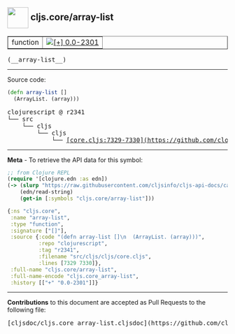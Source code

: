 ## <img width="48px" valign="middle" src="http://i.imgur.com/Hi20huC.png"> cljs.core/array-list

 <table border="1">
<tr>

<td>function</td>
<td><a href="https://github.com/cljsinfo/cljs-api-docs/tree/0.0-2301"><img valign="middle" alt="[+] 0.0-2301" src="https://img.shields.io/badge/+-0.0--2301-lightgrey.svg"></a> </td>
</tr>
</table>

 <samp>
(__array-list__)<br>
</samp>

---





Source code:

```clj
(defn array-list []
  (ArrayList. (array)))
```

 <pre>
clojurescript @ r2341
└── src
    └── cljs
        └── cljs
            └── <ins>[core.cljs:7329-7330](https://github.com/clojure/clojurescript/blob/r2341/src/cljs/cljs/core.cljs#L7329-L7330)</ins>
</pre>


---

__Meta__ - To retrieve the API data for this symbol:

```clj
;; from Clojure REPL
(require '[clojure.edn :as edn])
(-> (slurp "https://raw.githubusercontent.com/cljsinfo/cljs-api-docs/catalog/cljs-api.edn")
    (edn/read-string)
    (get-in [:symbols "cljs.core/array-list"]))
```

```clj
{:ns "cljs.core",
 :name "array-list",
 :type "function",
 :signature ["[]"],
 :source {:code "(defn array-list []\n  (ArrayList. (array)))",
          :repo "clojurescript",
          :tag "r2341",
          :filename "src/cljs/cljs/core.cljs",
          :lines [7329 7330]},
 :full-name "cljs.core/array-list",
 :full-name-encode "cljs.core_array-list",
 :history [["+" "0.0-2301"]]}

```

---

__Contributions__ to this document are accepted as Pull Requests to the following file:

 <pre>
[cljsdoc/cljs.core_array-list.cljsdoc](https://github.com/cljsinfo/cljs-api-docs/blob/master/cljsdoc/cljs.core_array-list.cljsdoc)
</pre>

